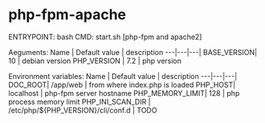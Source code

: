 # php-fpm-apache

ENTRYPOINT: bash
CMD: start.sh [php-fpm and apache2]


Aeguments:
Name | Default value | description
---|---|---|
BASE_VERSION| 10 | debian version
PHP_VERSION | 7.2 | php version

Environment variables:
Name | Default value | description
---|---|---|
DOC_ROOT| /app/web | from where index.php is loaded
PHP_HOST| localhost | php-fpm server hostname
PHP_MEMORY_LIMIT| 128 | php process memory limit
PHP_INI_SCAN_DIR | /etc/php/${PHP_VERSION}/cli/conf.d | TODO
